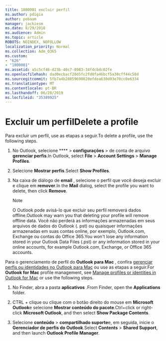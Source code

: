 ```yaml
---
title: 1800001 excluir perfil
ms.author: pdigia
author: pebaum
manager: jackiesm
ms.date: 8/29/2018
ms.audience: Admin
ms.topic: article
ROBOTS: NOINDEX, NOFOLLOW
localization_priority: Normal
ms.collection: Adm_O365
ms.custom:
- "626"
- "1800001"
ms.assetid: a5c5cf46-d23b-40c7-8983-34fdcbdc02fe
ms.openlocfilehash: dad0ecbacf20d5fc2fd0fa46bcf5a30cff44c58d
ms.sourcegitcommit: 5fb7a4b28859690020efdea630d03e70cc0e6334
ms.translationtype: MT
ms.contentlocale: pt-BR
ms.lasthandoff: 06/28/2019
ms.locfileid: "35389925"
---
```

# <a name="delete-a-profile"></a><span data-ttu-id="40899-102">Excluir um perfil</span><span class="sxs-lookup"><span data-stu-id="40899-102">Delete a profile</span></span>

<span data-ttu-id="40899-103">Para excluir um perfil, use as etapas a seguir.</span><span class="sxs-lookup"><span data-stu-id="40899-103">To delete a profile, use the following steps.</span></span>
  
1. <span data-ttu-id="40899-104">No Outlook, selecione \*\*\*\* \> **configurações** \> de conta de arquivo **gerenciar perfis**.</span><span class="sxs-lookup"><span data-stu-id="40899-104">In Outlook, select **File** \> **Account Settings** \> **Manage Profiles**.</span></span>

2. <span data-ttu-id="40899-105">Selecione **Mostrar perfis**.</span><span class="sxs-lookup"><span data-stu-id="40899-105">Select **Show Profiles**.</span></span>

3. <span data-ttu-id="40899-106">Na caixa de diálogo de **email** , selecione o perfil que você deseja excluir e clique em **remover**.</span><span class="sxs-lookup"><span data-stu-id="40899-106">In the **Mail** dialog, select the profile you want to delete, then click **Remove**.</span></span>

    > [!NOTE]
    > <span data-ttu-id="40899-107">O Outlook pode avisá-lo que excluir seu perfil removerá dados offline.</span><span class="sxs-lookup"><span data-stu-id="40899-107">Outlook may warn you that deleting your profile will remove offline data.</span></span> <span data-ttu-id="40899-108">Você não perderá as informações armazenadas em seus arquivos de dados do Outlook (. pst) ou quaisquer informações armazenadas em suas contas online, por exemplo, Outlook.com, Exchange ou contas do Office 365.</span><span class="sxs-lookup"><span data-stu-id="40899-108">You won't lose any information stored in your Outlook Data Files (.pst) or any information stored in your online accounts, for example Outlook.com, Exchange, or Office 365 accounts.</span></span>
  
<span data-ttu-id="40899-109">Para o gerenciamento de perfil do **Outlook para Mac** , confira [gerenciar perfis ou identidades no Outlook para Mac](https://support.office.com/article/fed2a955-74df-4a24-bef6-78a426958c4c.aspx) ou use as etapas a seguir.</span><span class="sxs-lookup"><span data-stu-id="40899-109">For **Outlook for Mac** profile management, see [Manage profiles or identities in Outlook for Mac](https://support.office.com/article/fed2a955-74df-4a24-bef6-78a426958c4c.aspx) or use the following steps.</span></span>
  
1. <span data-ttu-id="40899-110">No Finder, abra a pasta **aplicativos** .</span><span class="sxs-lookup"><span data-stu-id="40899-110">From Finder, open the **Applications** folder.</span></span>

2. <span data-ttu-id="40899-111">CTRL + clique ou clique com o botão direito do mouse em **Microsoft Outlook**e selecione **Mostrar conteúdo do pacote**.</span><span class="sxs-lookup"><span data-stu-id="40899-111">Ctrl+click or right-click **Microsoft Outlook**, and then select **Show Package Contents**.</span></span>

3. <span data-ttu-id="40899-112">Selecione **conteúdo** \> **compartilhado suporte**e, em seguida, inicie o **Gerenciador de perfis do Outlook**.</span><span class="sxs-lookup"><span data-stu-id="40899-112">Select **Contents** \> **Shared Support**, and then launch **Outlook Profile Manager**.</span></span>
